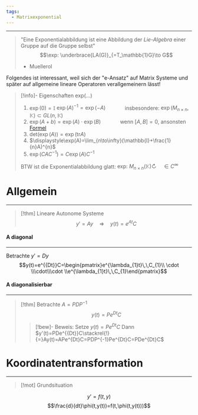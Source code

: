 ```yaml
---
tags:
  - Matrixexponential
---
```


---
>"Eine Exponentialabbildung ist eine Abbildung der *Lie-Algebra* einer Gruppe auf die Gruppe selbst"
>$$\exp: \underbrace{LA(G)}_{=T_\mathbb{1}G}\to G$$
>- Muellerol

Folgendes ist interessant, weil sich der "e-Ansatz" auf Matrix Systeme und später auf allgemeine lineare Operatoren verallgemeinern lässt!

>[!info]- Eigenschaften exp(...)
>1. $\exp(0)=\mathbb{I}$
>   $\exp(A)^{{-1}}=\exp(-A)$
>		$\qquad\quad$insbesondere: $\exp(M_{n\times n},\mathbb{K})\subset GL(n,\mathbb{K})$
>3. $\exp(A+b)=\exp(A)\cdot\exp(B)$
>		$\qquad\quad$wenn $[A,B]=0$, ansonsten [Formel](https://en.wikipedia.org/wiki/Baker%E2%80%93Campbell%E2%80%93Hausdorff_formula)
>4. $\text{det}(\exp(A))=\exp(\text{tr}A)$
>5. $\displaystyle\exp(A)=\lim_{n\to\infty}(\mathbb{I}+\frac{1}{n}A)^{n}$
>6. $\exp(CAC^{-1})=C\exp(A)C^{{-1}}$
>
>BTW ist die Exponentialabbildung glatt:
>$\text{exp: }M_{n\times n}(\mathbb{K})\circlearrowright\quad\in C^\infty$

# Allgemein
---
>[!thm] Lineare Autonome Systeme
>$$y'=Ay\quad \Rightarrow\quad y(t)=e^{At}C$$

#### A diagonal
---
Betrachte $y'=Dy$
$$y(t)=e^{{Dt}}C=\begin{pmatrix}e^{\lambda_{1}t}\,\,C_{1}\\ \cdot \\\cdot\\\cdot \\e^{\lambda_{1}t}\,\,C_{1}\end{pmatrix}$$
#### A diagonalisierbar
---
>[!thm] Betrachte $A=PDP^{{-1}}$
>$$y(t)=Pe^{{Dt}}C$$
>>[!bew]- Beweis:
>>Setze $y(t)=Pe^{{Dt}}C$
>>Dann $y'(t)=PDe^{{Dt}}C\stackrel{!}{=}Ay(t)=APe^{Dt}C=PDP^{-1}Pe^{Dt}C=PDe^{Dt}C$


# Koordinatentransformation
---
>[!mot] Grundsituation

$$y'=f(t,y)$$
$$\frac{d}{dt}\phi(t,y(t))=f(t,\phi(t,y(t)))$$

